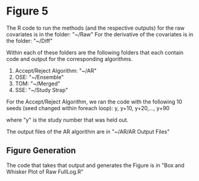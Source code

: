 # Figure 5

The R code to run the methods (and the respective outputs) for the raw covariates is in the folder: "~/Raw"
For the derivative of the covariates is in the folder: "~/Diff"

Within each of these folders are the following folders that each contain code and output for the corresponding algorithms.

1. Accept/Reject Algorithm: "~/AR"
2. OSE:  "~/Ensemble"
3. TOM: "~/Merged"
4. SSE: "~/Study Strap"

For the Accept/Reject Algorithm, we ran the code with the following 10 seeds (seed changed within foreach loop):
y, y+10, y+20,..., y+90

where "y" is the study number that was held out. 

The output files of the AR algorithm are in "~/AR/AR Output Files"

## Figure Generation

The code that takes that output and generates the Figure is in "Box and Whisker Plot of Raw FullLog.R"
